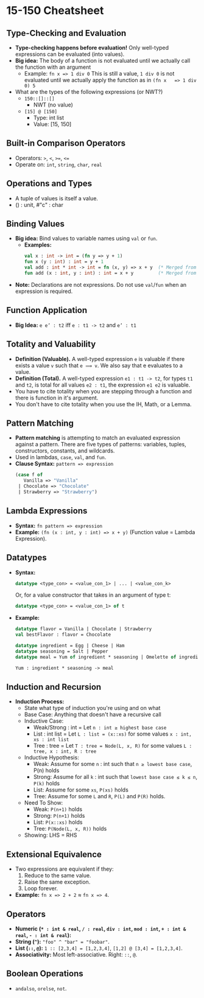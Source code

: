 # 15-150 Cheatsheet

## Type-Checking and Evaluation
- **Type-checking happens before evaluation!** Only well-typed expressions can be evaluated (into values).
- **Big idea:** The body of a function is not evaluated until we actually call the function with an argument
  - Example: `fn x => 1 div 0`
    This is still a value, `1 div 0` is not evaluated until we actually apply the function as in `(fn x   => 1 div 0) 5`
- What are the types of the following expressions (or NWT?)
  - `150::[]::[]`
    - NWT (no value)
  - `[15] @ [150]`
    - Type: int list
    - Value: [15, 150]

## Built-in Comparison Operators
- Operators: `>`, `<`, `>=`, `<=`
- Operate on: `int`, `string`, `char`, `real`

## Operations and Types
- A tuple of values is itself a value.
- () : unit, #"c" : char

## Binding Values
- **Big idea:** Bind values to variable names using `val` or `fun`.
  - **Examples:**
    ```sml
    val x : int -> int = (fn y => y + 1)
    fun x (y : int) : int = y + 1
    val add : int * int -> int = fn (x, y) => x + y  (* Merged from Function Binding *)
    fun add (x : int, y : int) : int = x + y         (* Merged from Function Binding *)
    ```
- **Note:** Declarations are not expressions. Do not use `val`/`fun` when an expression is required.

## Function Application
- **Big Idea:** `e e’ : t2` iff `e : t1 -> t2` and `e’ : t1`

## Totality and Valuability
- **Definition (Valuable).** A well-typed expression `e` is valuable if there exists a value `v` such that `e ⟹ v`. We also say that e evaluates to a value.
- **Definition (Total).** A well-typed expression `e1 : t1 -> t2`, for types `t1` and `t2`, is total for all values `e2 : t1`, the expression `e1 e2` is valuable.
- You have to cite totality when you are stepping through a function and there is function in it's argument.
- You don't have to cite totality when you use the IH, Math, or a Lemma. 

## Pattern Matching
- **Pattern matching** is attempting to match an evaluated expression against a pattern. There are five types of patterns: variables, tuples, constructors, constants, and wildcards.
- Used in lambdas, `case`, `val`, and `fun`.
- **Clause Syntax:** `pattern => expression`
  ```sml
  (case f of
     Vanilla => "Vanilla"
   | Chocolate => "Chocolate"
   | Strawberry => "Strawberry")
  ```

## Lambda Expressions
- **Syntax:** `fn pattern => expression`
- **Example:** `(fn (x : int, y : int) => x + y)` (Function value = Lambda Expression).

## Datatypes
- **Syntax:** 
  ```sml
  datatype <type_con> = <value_con_1> | ... | <value_con_k>
  ```
  Or, for a value constructor that takes in an argument of type t:
  ```sml
  datatype <type_con> = <value_con_1> of t
  ```
- **Example:**
  ```sml
  datatype flavor = Vanilla | Chocolate | Strawberry
  val bestFlavor : flavor = Chocolate

  datatype ingredient = Egg | Cheese | Ham
  datatype seasoning = Salt | Pepper
  datatype meal = Yum of ingredient * seasoning | Omelette of ingredient list

  Yum : ingredient * seasoning -> meal
  ```

## Induction and Recursion
- **Induction Process:**
  - State what type of induction you're using and on what
  - Base Case: Anything that doesn't have a recursive call
  - Inductive Case:
    - Weak/Strong : int = Let `n : int ≥ highest base case`   
    - List : int list = Let `L : list = (x::xs)` for some values `x : int, xs : int list`
    - Tree : tree = Let `T : tree = Node(L, x, R)` for some values `L : tree, x : int, R : tree`
  - Inductive Hypothesis:
    - Weak: Assume for some `n` : int such that `n ≥ lowest base case`, P(n) holds
    - Strong: Assume for all `k` : int such that `lowest base case ≤ k ≤ n`, `P(k)` holds
    - List: Assume for some `xs`, `P(xs)` holds
    - Tree: Assume for some `L` and `R`, `P(L)` and `P(R)` holds. 
  - Need To Show:
    - Weak: `P(n+1)` holds
    - Strong: `P(n+1)` holds
    - List: `P(x::xs)` holds
    - Tree: `P(Node(L, x, R))` holds
  - Showing: LHS = RHS

## Extensional Equivalence
- Two expressions are equivalent if they:
  1. Reduce to the same value.
  2. Raise the same exception.
  3. Loop forever.
- **Example:** `fn x => 2 + 2` ≈ `fn x => 4`.

## Operators
- **Numeric (`* : int & real`, `/ : real`, `div : int`, `mod : int`, `+ : int & real`, `- : int & real`):**
- **String (`^`):** `"foo" ^ "bar" = "foobar"`.
- **List (`::`, `@`):** `1 :: [2,3,4] = [1,2,3,4]`, `[1,2] @ [3,4] = [1,2,3,4]`.
- **Associativity:** Most left-associative. Right: `::`, `@`.

## Boolean Operations
- `andalso`, `orelse`, `not`.
